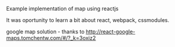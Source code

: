 Example implementation of map using reactjs

It was oportunity to learn a bit about react, webpack, cssmodules.

google map solution - thanks to http://react-google-maps.tomchentw.com/#/?_k=3oxiz2



